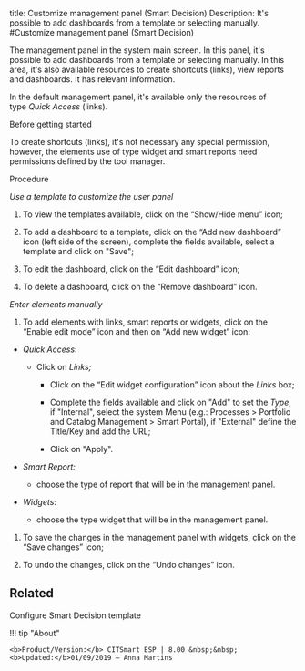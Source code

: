 title: Customize management panel (Smart Decision)
Description: It's possible to add dashboards from a template or selecting manually.
#Customize management panel (Smart Decision)

The management panel in the system main screen. In this panel, it's possible to
add dashboards from a template or selecting manually. In this area, it's also
available resources to create shortcuts (links), view reports and dashboards. It
has relevant information.

In the default management panel, it's available only the resources of
type *Quick Access* (links).

Before getting started

To create shortcuts (links), it's not necessary any special permission, however,
the elements use of type widget and smart reports need permissions defined by
the tool manager.

Procedure

*Use a template to customize the user panel*

1.  To view the templates available, click on the “Show/Hide menu” icon;

2.  To add a dashboard to a template, click on the “Add new dashboard”
    icon (left side of the screen), complete the fields available, select a
    template and click on "Save";

3.  To edit the dashboard, click on the “Edit dashboard” icon;

4.  To delete a dashboard, click on the “Remove dashboard” icon.

*Enter elements manually*

1.  To add elements with links, smart reports or widgets, click on the “Enable
    edit mode” icon and then on “Add new widget” icon:

-   *Quick Access*:

    -   Click on *Links;*

        -   Click on the “Edit widget configuration” icon about the *Links* box;

        -   Complete the fields available and click on "Add" to set the *Type*,
            if "Internal", select the system Menu (e.g.: Processes \> Portfolio
            and Catalog Management \> Smart Portal), if "External" define the
            Title/Key and add the URL;

        -   Click on "Apply".

-   *Smart Report:*

    -   choose the type of report that will be in the management panel.

-   *Widgets*:

    -   choose the type widget that will be in the management panel.

1.  To save the changes in the management panel with widgets, click on the “Save
    changes” icon;

2.  To undo the changes, click on the “Undo changes” icon.

Related
-------

Configure Smart Decision template


!!! tip "About"

    <b>Product/Version:</b> CITSmart ESP | 8.00 &nbsp;&nbsp;
    <b>Updated:</b>01/09/2019 – Anna Martins
